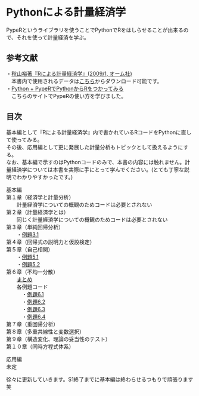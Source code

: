 Pythonによる計量経済学
=====
PypeRというライブラリを使うことでPythonでRをはしらせることが出来るので、それを使って計量経済を学ぶ。  

参考文献
-----
・[秋山裕著『Rによる計量経済学』(2009/1, オーム社)](http://www.amazon.co.jp/R%E3%81%AB%E3%82%88%E3%82%8B%E8%A8%88%E9%87%8F%E7%B5%8C%E6%B8%88%E5%AD%A6-%E7%A7%8B%E5%B1%B1-%E8%A3%95/dp/4274067483/ref=sr_1_2?ie=UTF8&qid=1429458038&sr=8-2&keywords=R%E3%81%AB%E3%82%88%E3%82%8B%E8%A8%88%E9%87%8F%E7%B5%8C%E6%B8%88)  
　本書内で使用されるデータは[こちら](http://www.ohmsha.co.jp/data/link/978-4-274-06748-8/)からダウンロード可能です。  
・[Python + PypeRでPythonからRをつかってみる](http://mia-0032.hatenablog.jp/entry/2013/08/30/000000)  
　こちらのサイトでPypeRの使い方を学びました。

目次
-----
基本編として『Rによる計量経済学』内で書かれているRコードをPythonに直して使ってみる。  
その後、応用編として更に発展した計量分析もトピックとして扱えるようにする。  
なお、基本編で示すのはPythonコードのみで、本書の内容には触れません。計量経済学については本書を実際に手にとって学んでください。(とても丁寧な説明でわかりやすかったです。)   

基本編  
第１章（経済学と計量分析）  
　　計量経済学についての概観のためコードは必要とされない  
第２章（計量経済学とは）  
　　同じく計量経済学についての概観のためコードは必要とされない  
第３章（単純回帰分析）  
　　・[例題3.1](https://github.com/yoshimasaogawa/Econometrics/blob/master/example3_1.py)  
第４章（回帰式の説明力と仮設検定）  
第５章（自己相関）  
　　・[例題5.1](http://nbviewer.ipython.org/github/yoshimasaogawa/Econometrics/blob/master/example5_1.ipynb)  
　　・[例題5.2](https://github.com/yoshimasaogawa/Econometrics/blob/master/example5_2.py)  
第６章（不均一分散）  
　　[まとめ](http://nbviewer.ipython.org/github/yoshimasaogawa/Econometrics/blob/master/Example6.ipynb)  
　　各例題コード  
　　　・[例題6.1](https://github.com/yoshimasaogawa/Econometrics/blob/master/example6_1.py)  
　　　・[例題6.2](https://github.com/yoshimasaogawa/Econometrics/blob/master/example6_2.py)  
　　　・[例題6.3](https://github.com/yoshimasaogawa/Econometrics/blob/master/example6_3.py)  
　　　・[例題6.4](https://github.com/yoshimasaogawa/Econometrics/blob/master/example6_4.py)  
第７章（重回帰分析）  
第８章（多重共線性と変数選択）  
第９章（構造変化、理論の妥当性のテスト）  
第１０章（同時方程式体系）  

応用編  
未定  
  
徐々に更新していきます。S1終了までに基本編は終わらせるつもりで頑張ります笑
